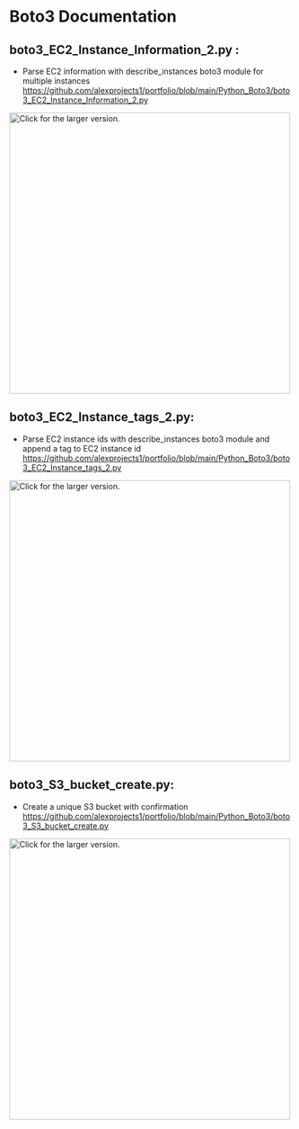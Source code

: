 # Boto3 Documentation


 
## boto3_EC2_Instance_Information_2.py :
+ Parse EC2 information with describe_instances boto3 module for multiple instances
https://github.com/alexprojects1/portfolio/blob/main/Python_Boto3/boto3_EC2_Instance_Information_2.py

<a href="https://drive.google.com/uc?export=view&id=1-AGNuihC7LshSKb09_cPsatkJ_4XEWvy"><img src="https://drive.google.com/uc?export=view&id=1-AGNuihC7LshSKb09_cPsatkJ_4XEWvy" style="width: 500px; max-width: 100%; height: auto" title="Click for the larger version." /></a>

## boto3_EC2_Instance_tags_2.py:
+ Parse EC2 instance ids with describe_instances boto3 module and append a tag to EC2 instance id
https://github.com/alexprojects1/portfolio/blob/main/Python_Boto3/boto3_EC2_Instance_tags_2.py

<a href="https://drive.google.com/uc?export=view&id=1fW_HBLle8l89t04eeJvxokwMys_buEf7"><img src="https://drive.google.com/uc?export=view&id=1fW_HBLle8l89t04eeJvxokwMys_buEf7" style="width: 500px; max-width: 100%; height: auto" title="Click for the larger version." /></a>


## boto3_S3_bucket_create.py:
+ Create a unique S3 bucket with confirmation
https://github.com/alexprojects1/portfolio/blob/main/Python_Boto3/boto3_S3_bucket_create.py

<a href="https://drive.google.com/uc?export=view&id=1ziKRKvcZktPpVJ1SnUuXc6OQgBE_Yac0"><img src="https://drive.google.com/uc?export=view&id=1ziKRKvcZktPpVJ1SnUuXc6OQgBE_Yac0" style="width: 500px; max-width: 100%; height: auto" title="Click for the larger version." /></a>



